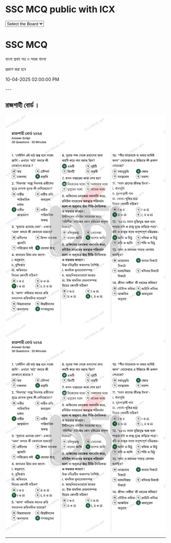 # SSC MCQ public with ICX
<div class="imgs">
<select class='select' onchange="callBord(this.value)">
  <option selected disabled>Select the Board</option>
  <option value="barisal">Barisal</option>
  <option value="chittagong">Chittagong</option>
  <option value="comilla">Comilla</option>
  <option value="dhaka">Dhaka</option>
  <option value="dinajpur">Dinajpur</option>
  <option value="jessore">Jessore</option>
  <option value="mymensingh">Mymensingh</option>
  <option value="rajshahi">Rajshahi</option>
  <option value="sylhet">Sylhet</option>
  <option value="madrasah">Madrasah</option>
  <option value="technical">Technical</option>
</select>
<h1>SSC MCQ</h1>
<p>বাংলা প্রথম পত্র ও সহজ বাংলা</p>
<p>প্রকাশ করা হবে</p>
<p>10-04-2025 02:00:00 PM</p>
</div>
---


## রাজশাহী বোর্ড ।


<div id="raj-ban1">
<img src="raj-ban1-s1.jpg" />
<img src="raj-ban1-s2.jpg">
</div>



---
